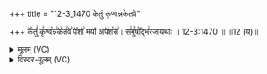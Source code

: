 +++
title = "12-3_1470 केतुं कृण्वन्नकेतवे"

+++
के꣣तुं꣢ कृ꣣ण्व꣡न्न꣢के꣣त꣢वे꣣ पे꣡शो꣢ मर्या अपे꣣श꣡से꣢। स꣢मु꣣ष꣡द्भि꣢रजायथाः ॥ 12-3:1470 ॥ ॥12 (य)॥

<details><summary>मूलम् (VC)</summary>

के꣣तुं꣢ कृ꣣ण्व꣡न्न꣢के꣣त꣢वे꣣ पे꣡शो꣢ मर्या अपे꣣श꣡से꣢ । स꣢मु꣣ष꣡द्भि꣢रजायथाः ॥१४७०॥
</details>

<details><summary>विस्वर-मूलम् (VC)</summary>

केतुं कृण्वन्नकेतवे पेशो मर्या अपेशसे । समुषद्भिरजायथाः ॥१४७०॥
</details>